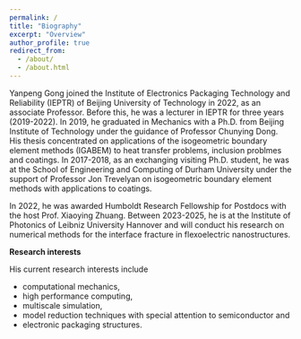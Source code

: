 ```yaml
---
permalink: /
title: "Biography"
excerpt: "Overview"
author_profile: true
redirect_from: 
  - /about/
  - /about.html
---
```

Yanpeng Gong joined the Institute of Electronics Packaging Technology and Reliability (IEPTR) of Beijing University of Technology in 2022, as an associate Professor. Before this, he was a lecturer in IEPTR for three years (2019-2022). In 2019, he graduated in Mechanics with a Ph.D. from Beijing Institute of Technology under the guidance of Professor Chunying Dong. His thesis concentrated on applications of the isogeometric boundary element methods (IGABEM) to heat transfer problems, inclusion problmes and coatings. In 2017-2018, as an exchanging visiting Ph.D. student, he was at the School of Engineering and Computing of Durham University under the support of Professor Jon Trevelyan on isogeometric boundary element methods with applications to coatings.  

In 2022, he was awarded Humboldt Research Fellowship for Postdocs with the host Prof. Xiaoying Zhuang. Between 2023-2025, he is at the Institute of Photonics of Leibniz University Hannover and will conduct his research on numerical methods for the interface fracture in flexoelectric nanostructures.

**Research interests**

 His current research interests include 
 - computational mechanics, 
 - high performance computing, 
 - multiscale simulation, 
 - model reduction techniques with special attention to semiconductor and 
 - electronic packaging structures.